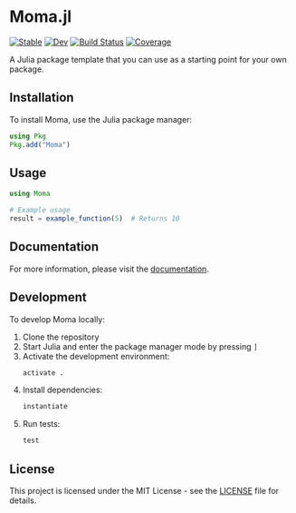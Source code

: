 # Moma.jl

[![Stable](https://img.shields.io/badge/docs-stable-blue.svg)](https://username.github.io/Moma.jl/stable)
[![Dev](https://img.shields.io/badge/docs-dev-blue.svg)](https://username.github.io/Moma.jl/dev)
[![Build Status](https://github.com/username/Moma.jl/workflows/CI/badge.svg)](https://github.com/username/Moma.jl/actions)
[![Coverage](https://codecov.io/gh/username/Moma.jl/branch/main/graph/badge.svg)](https://codecov.io/gh/username/Moma.jl)

A Julia package template that you can use as a starting point for your own package.

## Installation

To install Moma, use the Julia package manager:

```julia
using Pkg
Pkg.add("Moma")
```

## Usage

```julia
using Moma

# Example usage
result = example_function(5)  # Returns 10
```

## Documentation

For more information, please visit the [documentation](https://username.github.io/Moma.jl/stable).

## Development

To develop Moma locally:

1. Clone the repository
2. Start Julia and enter the package manager mode by pressing `]`
3. Activate the development environment:
   ```julia
   activate .
   ```
4. Install dependencies:
   ```julia
   instantiate
   ```
5. Run tests:
   ```julia
   test
   ```

## License

This project is licensed under the MIT License - see the [LICENSE](LICENSE) file for details.